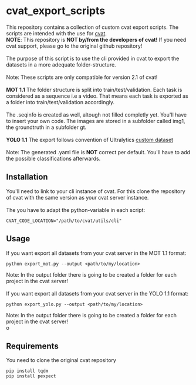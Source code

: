 # cvat_export_scripts
This repository contains a collection of custom cvat export scripts. The scripts are intended with the use for [cvat](https://github.com/opencv/cvat).<br/>
**NOTE**: This repository is **NOT by/from the developers of cvat!** If you need cvat support, please go to the original github repository! 
<br/>
<br/>
The purpose of this script is to use the cli provided in cvat to export the datasets in a more adequate folder-structure.<br/>
<br/>
Note: These scripts are only compatible for version 2.1 of cvat!<br/>
<br/>
**MOT 1.1**
The folder structure is split into train/test/validation. Each task is considered as a sequence i.e a video. That means each task is exported as a folder into train/test/validation accordingly.<br/>
<br/>
The .seqinfo is created as well, altough not filled completly yet. You'll have to insert your own code. The images are stored in a subfolder called img1, the groundtruth in a subfolder gt.<br/>
<br/>
**YOLO 1.1**
The export follows convention of Ultralytics [custom dataset](https://github.com/ultralytics/yolov5/blob/master/README.md)<br/>
<br/>
Note: The generated .yaml file is **NOT** correct per default. You'll have to add the possible classifications afterwards. 
<br/>

## Installation
You'll need to link to your cli instance of cvat. For this clone the repository of cvat with the same version as your cvat server instance.</br>
</br>
The you have to adapt the python-variable in each script: </br>
```
CVAT_CODE_LOCATION="/path/to/cvat/utils/cli"
```


## Usage

If you want export all datasets from your cvat server in the MOT 1.1 format: <br/>
```
python export_mot.py --output <path/to/my/location>
```
Note: In the output folder there is going to be created a folder for each project in the cvat server!<br/>
<br/>
If you want export all datasets from your cvat server in the YOLO 1.1 format:<br/>
```
python export_yolo.py --output <path/to/my/location>
```
Note: In the output folder there is going to be created a folder for each project in the cvat server!<br/>
o
## Requirements

You need to clone the original cvat repository

```
pip install tqdm
pip install pexpect
```


